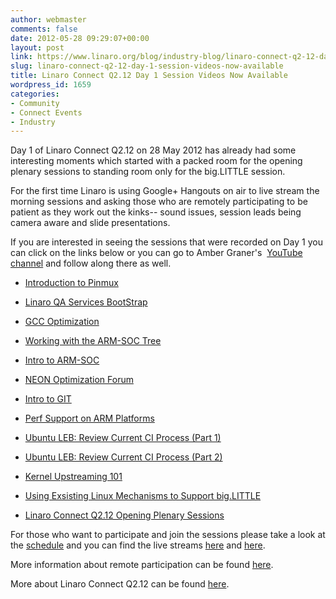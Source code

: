 ```yaml
---
author: webmaster
comments: false
date: 2012-05-28 09:29:07+00:00
layout: post
link: https://www.linaro.org/blog/industry-blog/linaro-connect-q2-12-day-1-session-videos-now-available/
slug: linaro-connect-q2-12-day-1-session-videos-now-available
title: Linaro Connect Q2.12 Day 1 Session Videos Now Available
wordpress_id: 1659
categories:
- Community
- Connect Events
- Industry
---
```


Day 1 of Linaro Connect Q2.12 on 28 May 2012 has already had some interesting moments which started with a packed room for the opening plenary sessions to standing room only for the big.LITTLE session.

For the first time Linaro is using Google+ Hangouts on air to live stream the morning sessions and asking those who are remotely participating to be patient as they work out the kinks-- sound issues, session leads being camera aware and slide presentations.

If you are interested in seeing the sessions that were recorded on Day 1 you can click on the links below or you can go to Amber Graner's  [YouTube channel](http://www.youtube.com/user/AmberGraner) and follow along there as well.



	
  * [Introduction to Pinmux](http://youtu.be/Zd5SseuszQ0)

	
  * [Linaro QA Services BootStrap](http://youtu.be/I59HuSt_yCI)

	
  * [GCC Optimization](http://youtu.be/zyxHPg3rJss)

	
  * [Working with the ARM-SOC Tree](http://youtu.be/_J4wIisd-9o)

	
  * [Intro to ARM-SOC](http://youtu.be/Q1Xp-HlbF00)

	
  * [NEON Optimization Forum](http://youtu.be/zYnC888SzFQ)

	
  * [Intro to GIT](http://youtu.be/iiKOX96-gwg)

	
  * [Perf Support on ARM Platforms](http://youtu.be/r_RhM9kEYjc)

	
  * [Ubuntu LEB: Review Current CI Process (Part 1)](http://youtu.be/zKFhwqbvay8)

	
  * [Ubuntu LEB: Review Current CI Process (Part 2)](http://youtu.be/YyNdYapK8Lw)

	
  * [Kernel Upstreaming 101](http://youtu.be/fp7n7VPrHD8)

	
  * [Using Exsisting Linux Mechanisms to Support big.LITTLE](http://youtu.be/K8C31mb7Qc0)

	
  * [Linaro Connect Q2.12 Opening Plenary Sessions](http://youtu.be/OlzYuXMuJ9E)


For those who want to participate and join the sessions please take a look at the [schedule](http://connect.linaro.org/events/event/linaro-connect-q2-12/#schedule) and you can find the live streams [here](https://plus.google.com/100254004947968890609/posts) and [here](http://www.youtube.com/user/AmberGraner).

More information about remote participation can be found [here](http://connect.linaro.org/remote-participation-for-q2-12/).

More about Linaro Connect Q2.12 can be found [here](http://connect.linaro.org/events/event/linaro-connect-q2-12/#welcome).
